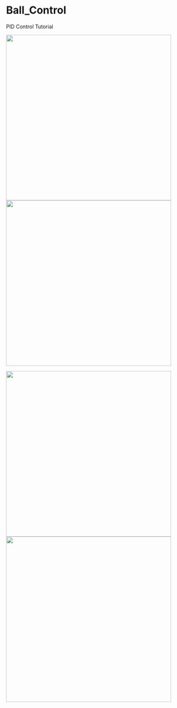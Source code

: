 # Ball_Control
PID Control Tutorial


<img src="https://user-images.githubusercontent.com/54099930/118100142-1550e980-b411-11eb-9595-63445c39bc83.gif" width="450"> <img src="https://user-images.githubusercontent.com/54099930/118100237-2f8ac780-b411-11eb-8bb5-6d27da685042.gif" width="450">

<img src="https://user-images.githubusercontent.com/54099930/118100279-3d404d00-b411-11eb-962a-2b1453488241.gif" width="450"> <img src="https://user-images.githubusercontent.com/54099930/118100635-a3c56b00-b411-11eb-9e3d-9e68f81fbf3d.gif" width="450">

